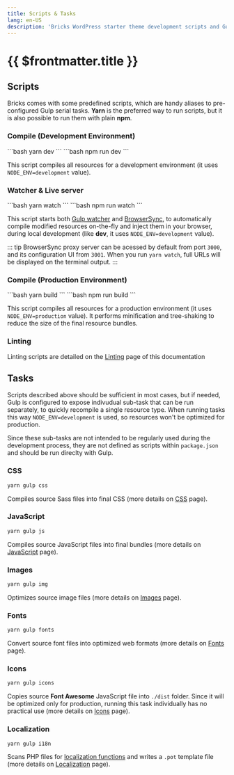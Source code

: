 ```yaml
---
title: Scripts & Tasks
lang: en-US
description: 'Bricks WordPress starter theme development scripts and Gulp tasks'
---
```


# {{ $frontmatter.title }}

## Scripts

Bricks comes with some predefined scripts, which are handy aliases to pre-configured Gulp serial tasks. **Yarn** is the preferred way to run scripts, but it is also possible to run them with plain **npm**.

### Compile (Development Environment)


<code-group>

<code-block title="Yarn" active> 
```bash
yarn dev
```
</code-block>

<code-block title="npm"> 
```bash
npm run dev
```
</code-block>

</code-group>

This script compiles all resources for a development environment (it uses `NODE_ENV=development` value).

### Watcher & Live server


<code-group>

<code-block title="Yarn" active> 
```bash
yarn watch
```
</code-block>

<code-block title="npm"> 
```bash
npm run watch
```
</code-block>

</code-group>

This script starts both [Gulp watcher](https://gulpjs.com/docs/en/getting-started/watching-files/) and [BrowserSync](https://www.browsersync.io/), to automatically compile modified resources on-the-fly and inject them in your browser, during local development (like **dev**, it uses `NODE_ENV=development` value).

::: tip
BrowserSync proxy server can be acessed by default from port `3000`, and its configuration UI from `3001`. When you run `yarn watch`, full URLs will be displayed on the terminal output.
:::

### Compile (Production Environment)


<code-group>

<code-block title="Yarn" active> 
```bash
yarn build
```
</code-block>

<code-block title="npm"> 
```bash
npm run build
```
</code-block>

</code-group>

This script compiles all resources for a production environment (it uses `NODE_ENV=production` value). It performs minification and tree-shaking to reduce the size of the final resource bundles.

### Linting

Linting scripts are detailed on the [Linting](/theme/linting/) page of this documentation


## Tasks

Scripts described above should be sufficient in most cases, but if needed, Gulp is configured to expose indivudual sub-task that can be run separately, to quickly recompile a single resource type. When running tasks this way `NODE_ENV=development` is used, so resources won't be optimized for production.

Since these sub-tasks are not intended to be regularly used during the development process, they are not defined as scripts within `package.json` and should be run direclty with Gulp.

### CSS

```bash
yarn gulp css
```

Compiles source Sass files into final CSS (more details on [CSS](/theme/css/) page).

### JavaScript

```bash
yarn gulp js
```

Compiles source JavaScript files into final bundles (more details on [JavaScript](/theme/javascript/) page).

### Images

```bash
yarn gulp img
```

Optimizes source image files (more details on [Images](/theme/images/) page).

### Fonts

```bash
yarn gulp fonts
```

Convert source font files into optimized web formats (more details on [Fonts](/theme/fonts/) page).

### Icons

```bash
yarn gulp icons
```

Copies source **Font Awesome** JavaScript file into `./dist` folder. Since it will be optimized only for production, running this task individually has no practical use (more details on [Icons](/theme/icons/) page).

### Localization

```bash
yarn gulp i18n
```

Scans PHP files for [localization functions](https://developer.wordpress.org/apis/handbook/internationalization/internationalization-functions/) and writes a `.pot` template file (more details on [Localization](/theme/localization/) page).
